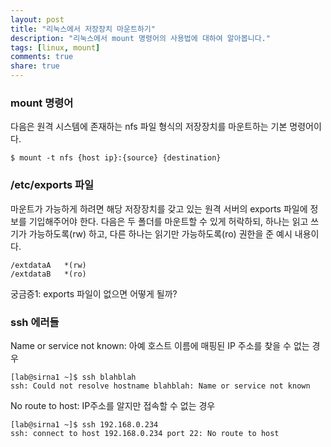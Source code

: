 ```yaml
---
layout: post
title: "리눅스에서 저장장치 마운트하기"
description: "리눅스에서 mount 명령어의 사용법에 대하여 알아봅니다."
tags: [linux, mount]
comments: true
share: true
---
```


### mount 명령어

다음은 원격 시스템에 존재하는 nfs 파일 형식의 저장장치를 마운트하는 기본 명령어이다.

`$ mount -t nfs {host ip}:{source} {destination}`

### /etc/exports 파일

마운트가 가능하게 하려면 해당 저장장치를 갖고 있는 원격 서버의 exports 파일에 정보를 기입해주어야 한다. 다음은 두 폴더를 마운트할 수 있게 허락하되, 하나는 읽고 쓰기가 가능하도록(rw) 하고, 다른 하나는 읽기만 가능하도록(ro) 권한을 준 예시 내용이다.

```
/extdataA   *(rw)
/extdataB   *(ro)
```

궁금증1: exports 파일이 없으면 어떻게 될까?


### ssh 에러들

Name or service not known: 아예 호스트 이름에 매핑된 IP 주소를 찾을 수 없는 경우

```
[lab@sirna1 ~]$ ssh blahblah
ssh: Could not resolve hostname blahblah: Name or service not known
```

No route to host: IP주소를 알지만 접속할 수 없는 경우

```
[lab@sirna1 ~]$ ssh 192.168.0.234
ssh: connect to host 192.168.0.234 port 22: No route to host
```